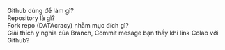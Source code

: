 Github dùng để làm gì?  
Repository là gì?  
Fork repo (DATAcracy) nhằm mục đích gì?  
Giải thích ý nghĩa của Branch, Commit mesage bạn thấy khi link Colab với Github?  
